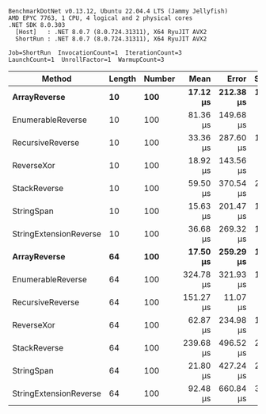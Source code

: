 ```

BenchmarkDotNet v0.13.12, Ubuntu 22.04.4 LTS (Jammy Jellyfish)
AMD EPYC 7763, 1 CPU, 4 logical and 2 physical cores
.NET SDK 8.0.303
  [Host]   : .NET 8.0.7 (8.0.724.31311), X64 RyuJIT AVX2
  ShortRun : .NET 8.0.7 (8.0.724.31311), X64 RyuJIT AVX2

Job=ShortRun  InvocationCount=1  IterationCount=3  
LaunchCount=1  UnrollFactor=1  WarmupCount=3  

```
| Method                 | Length | Number | Mean      | Error     | StdDev    | Median     | Min        | Max       | Allocated |
|----------------------- |------- |------- |----------:|----------:|----------:|-----------:|-----------:|----------:|----------:|
| **ArrayReverse**           | **10**     | **100**    |  **17.12 μs** | **212.38 μs** | **11.641 μs** |  **10.415 μs** |  **10.384 μs** |  **30.56 μs** |  **10.09 KB** |
| EnumerableReverse      | 10     | 100    |  81.36 μs | 149.68 μs |  8.205 μs |  82.083 μs |  72.816 μs |  89.18 μs |  25.72 KB |
| RecursiveReverse       | 10     | 100    |  33.36 μs | 287.60 μs | 15.764 μs |  26.279 μs |  22.382 μs |  51.43 μs |  33.53 KB |
| ReverseXor             | 10     | 100    |  18.92 μs | 143.56 μs |  7.869 μs |  19.221 μs |  10.905 μs |  26.63 μs |  10.09 KB |
| StackReverse           | 10     | 100    |  59.50 μs | 370.54 μs | 20.310 μs |  52.299 μs |  43.763 μs |  82.42 μs |  31.19 KB |
| StringSpan             | 10     | 100    |  15.63 μs | 201.47 μs | 11.043 μs |   9.412 μs |   9.091 μs |  28.38 μs |   5.41 KB |
| StringExtensionReverse | 10     | 100    |  36.68 μs | 269.32 μs | 14.762 μs |  28.503 μs |  27.811 μs |  53.72 μs |  28.84 KB |
| **ArrayReverse**           | **64**     | **100**    |  **17.50 μs** | **259.29 μs** | **14.213 μs** |   **9.398 μs** |   **9.197 μs** |  **33.91 μs** |  **30.41 KB** |
| EnumerableReverse      | 64     | 100    | 324.78 μs | 321.93 μs | 17.646 μs | 333.925 μs | 304.440 μs | 335.98 μs |  59.31 KB |
| RecursiveReverse       | 64     | 100    | 151.27 μs |  11.07 μs |  0.607 μs | 151.623 μs | 150.572 μs | 151.62 μs | 560.88 KB |
| ReverseXor             | 64     | 100    |  62.87 μs | 234.98 μs | 12.880 μs |  61.419 μs |  50.781 μs |  76.42 μs |  30.41 KB |
| StackReverse           | 64     | 100    | 239.68 μs | 496.52 μs | 27.216 μs | 238.821 μs | 212.904 μs | 267.32 μs |  88.22 KB |
| StringSpan             | 64     | 100    |  21.80 μs | 427.24 μs | 23.418 μs |   8.421 μs |   8.130 μs |  48.84 μs |  15.56 KB |
| StringExtensionReverse | 64     | 100    |  92.48 μs | 660.84 μs | 36.223 μs |  76.212 μs |  67.236 μs | 133.98 μs |  68.69 KB |
